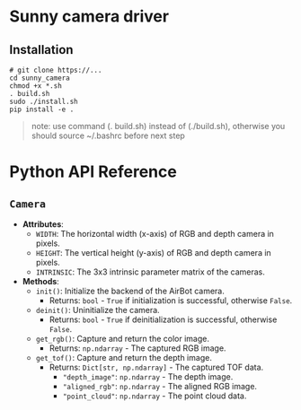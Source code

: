 # Sunny camera driver

## Installation

```shell
# git clone https://...
cd sunny_camera
chmod +x *.sh
. build.sh     
sudo ./install.sh
pip install -e .
```
>note: use command (. build.sh) instead of (./build.sh), otherwise you should source ~/.bashrc before next step

# Python API Reference

## `Camera`
- **Attributes**:
  - `WIDTH`: The horizontal width (x-axis) of RGB and depth camera in pixels.
  - `HEIGHT`: The vertical height (y-axis) of RGB and depth camera in pixels.
  - `INTRINSIC`: The 3x3 intrinsic parameter matrix of the cameras.
- **Methods**:
  - `init()`: Initialize the backend of the AirBot camera.
    - Returns: `bool` - `True` if initialization is successful, otherwise `False`.
  - `deinit()`: Uninitialize the camera.
    - Returns: `bool` - `True` if deinitialization is successful, otherwise `False`.
  - `get_rgb()`: Capture and return the color image.
    - Returns: `np.ndarray` - The captured RGB image.
  - `get_tof()`: Capture and return the depth image.
    - Returns: `Dict[str, np.ndarray]` - The captured TOF data.
      - `"depth_image"`: `np.ndarray` - The depth image.
      - `"aligned_rgb"`: `np.ndarray` - The aligned RGB image.
      - `"point_cloud"`: `np.ndarray` - The point cloud data.